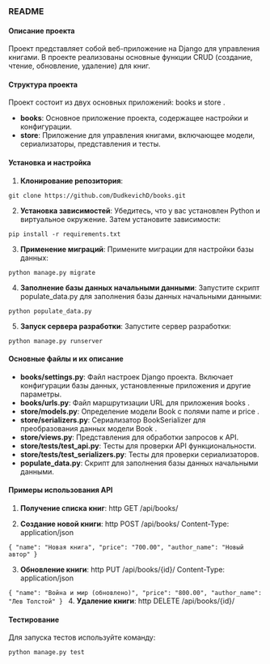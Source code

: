 ### README
 
#### Описание проекта 
Проект представляет собой веб-приложение на Django для управления книгами. В проекте реализованы основные функции CRUD (создание, чтение, обновление, удаление) для книг. 
 
#### Структура проекта 
Проект состоит из двух основных приложений:  books  и  store . 
 
- **books**: Основное приложение проекта, содержащее настройки и конфигурации. 
- **store**: Приложение для управления книгами, включающее модели, сериализаторы, представления и тесты. 
 
#### Установка и настройка 
1. **Клонирование репозитория**:

`git clone https://github.com/DudkevichD/books.git`

2. **Установка зависимостей**: 
    Убедитесь, что у вас установлен Python и виртуальное окружение. Затем установите зависимости:

`pip install -r requirements.txt`

3. **Применение миграций**: 
    Примените миграции для настройки базы данных:

`python manage.py migrate`

4. **Заполнение базы данных начальными данными**: 
    Запустите скрипт  populate_data.py  для заполнения базы данных начальными данными:

`python populate_data.py`

5. **Запуск сервера разработки**: 
    Запустите сервер разработки:

`python manage.py runserver`

#### Основные файлы и их описание 
 
- **books/settings.py**: Файл настроек Django проекта. Включает конфигурации базы данных, установленные приложения и другие параметры. 
- **books/urls.py**: Файл маршрутизации URL для приложения  books . 
- **store/models.py**: Определение модели  Book  с полями  name  и  price . 
- **store/serializers.py**: Сериализатор  BookSerializer  для преобразования данных модели  Book . 
- **store/views.py**: Представления для обработки запросов к API. 
- **store/tests/test_api.py**: Тесты для проверки API функциональности. 
- **store/tests/test_serializers.py**: Тесты для проверки сериализаторов. 
- **populate_data.py**: Скрипт для заполнения базы данных начальными данными. 
 
#### Примеры использования API 
 
1. **Получение списка книг**:
http
GET /api/books/

2. **Создание новой книги**:
http
POST /api/books/
Content-Type: application/json

`{
    "name": "Новая книга",
    "price": "700.00",
    "author_name": "Новый автор"
}`

3. **Обновление книги**:
http
PUT /api/books/{id}/
Content-Type: application/json

`{
    "name": "Война и мир (обновлено)",
    "price": "800.00",
    "author_name": "Лев Толстой"
}
`
4. **Удаление книги**:
http
DELETE /api/books/{id}/

#### Тестирование 
Для запуска тестов используйте команду:

`python manage.py test`
